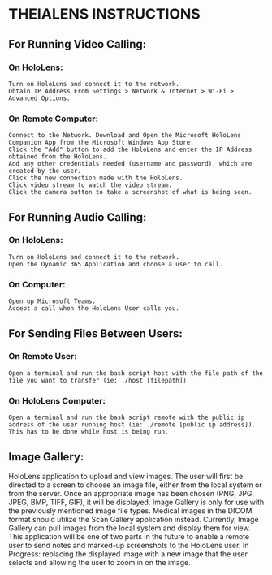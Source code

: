# THEIALENS INSTRUCTIONS

## For Running Video Calling:
  ### On HoloLens: 
    Turn on HoloLens and connect it to the network.
    Obtain IP Address From Settings > Network & Internet > Wi-Fi > Advanced Options. 
  ### On Remote Computer: 
    Connect to the Network. Download and Open the Microsoft HoloLens Companion App from the Microsoft Windows App Store. 
    Click the "Add" button to add the HoloLens and enter the IP Address obtained from the HoloLens.  
    Add any other credentials needed (username and password), which are created by the user. 
    Click the new connection made with the HoloLens.
    Click video stream to watch the video stream.
    Click the camera button to take a screenshot of what is being seen.
                      
## For Running Audio Calling:
  ### On HoloLens:
    Turn on HoloLens and connect it to the network.
    Open the Dynamic 365 Application and choose a user to call.
  ### On Computer: 
    Open up Microsoft Teams.
    Accept a call when the HoloLens User calls you.
               
## For Sending Files Between Users:
  ### On Remote User:
    Open a terminal and run the bash script host with the file path of the file you want to transfer (ie: ./host [filepath])
  ### On HoloLens Computer:
    Open a terminal and run the bash script remote with the public ip address of the user running host (ie: ./remote [public ip address]). This has to be done while host is being run.

## Image Gallery:
  HoloLens application to upload and view images. The user will first be directed to a screen to choose an image file, either from the local system or from the server.  Once an appropriate image has been chosen (PNG, JPG, JPEG, BMP, TIFF, GIF), it will be displayed.  Image Gallery is only for use with the previously mentioned image file types.  Medical images in the DICOM format should utilize the Scan Gallery application instead.  Currently, Image Gallery can pull images from the local system and display them for view.  This application will be one of two parts in the future to enable a remote user to send notes and marked-up screenshots to the HoloLens user.  In Progress: replacing the displayed image with a new image that the user selects and allowing the user to zoom in on the image.
